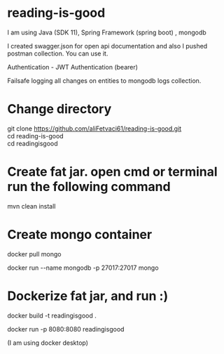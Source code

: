 # reading-is-good

I am using Java (SDK 11), Spring Framework (spring boot) , mongodb

I created swagger.json for open api documentation and also I pushed postman collection. You can use it.

Authentication - JWT Authentication (bearer)

Failsafe logging all changes on entities to mongodb logs collection.

# Change directory
git clone https://github.com/aliFetvaci61/reading-is-good.git <br />
cd reading-is-good <br />
cd readingisgood 

# Create fat jar. open cmd or terminal run the following command

mvn clean install

# Create mongo container

docker pull mongo

docker run --name mongodb -p 27017:27017 mongo

# Dockerize fat jar, and run :)

docker build -t readingisgood .

docker run -p 8080:8080 readingisgood

(I am using docker desktop)
